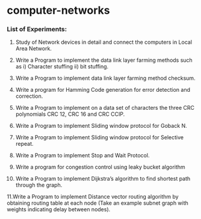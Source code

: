 # computer-networks

### List of Experiments: 
1. Study of Network devices in detail and connect the computers in Local Area Network. 

2. Write a Program to implement the data link layer farming methods such as 
i) Character stuffing 
ii) bit stuffing. 

3. Write a Program to implement data link layer farming method checksum. 

4. Write a program for Hamming Code generation for error detection and correction. 

5. Write a Program to implement on a data set of characters the three CRC polynomials CRC 12, CRC 16 and CRC CCIP. 

6. Write a Program to implement Sliding window protocol for Goback N. 

7. Write a Program to implement Sliding window protocol for Selective repeat. 

8. Write a Program to implement Stop and Wait Protocol. 

9. Write a program for congestion control using leaky bucket algorithm 

10. Write a Program to implement Dijkstra’s algorithm to find shortest path through the graph. 

11.Write a Program to implement Distance vector routing algorithm by obtaining routing table at each node (Take an example subnet graph with weights indicating delay between nodes).
